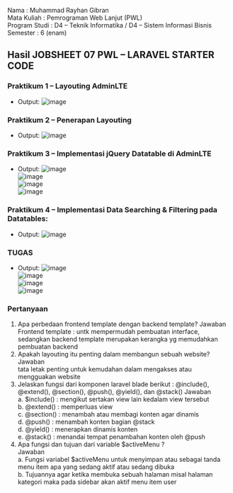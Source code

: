 Nama : Muhammad Rayhan Gibran <br>
Mata Kuliah : Pemrograman Web Lanjut (PWL) <br>
Program Studi : D4 – Teknik Informatika / D4 – Sistem Informasi Bisnis <br>
Semester : 6 (enam)  <br>

## Hasil JOBSHEET 07 PWL – LARAVEL STARTER CODE

### Praktikum 1 – Layouting AdminLTE </br>
- Output:
![image](../Doc-Images/Pertemuan%207/Praktikum%201.png) </br>

### Praktikum 2 – Penerapan Layouting </br>
- Output:
![image](../Doc-Images/Pertemuan%207/Praktikum%202.png) </br>

### Praktikum 3 – Implementasi jQuery Datatable di AdminLTE </br>
- Output:
![image](../Doc-Images/Pertemuan%207/Praktikum%203.1.png) </br>
![image](../Doc-Images/Pertemuan%207/Praktikum%203.2.png) </br>
![image](../Doc-Images/Pertemuan%207/Praktikum%203.3.png) </br>
![image](../Doc-Images/Pertemuan%207/Praktikum%203.4.png) </br>

### Praktikum 4 – Implementasi Data Searching & Filtering pada Datatables: </br>
- Output:
![image](../Doc-Images/Pertemuan%207/Praktikum%204.png) </br>

### TUGAS </br>
- Output:
![image](../Doc-Images/Pertemuan%207/Tugas1.png) </br>
![image](../Doc-Images/Pertemuan%207/Tugas1.2.png) </br>
![image](../Doc-Images/Pertemuan%207/Tugas1.3.png) </br>
![image](../Doc-Images/Pertemuan%207/Tugas1.4.png) </br>

### Pertanyaan </br>
1. Apa perbedaan frontend template dengan backend template?
Jawaban </br>
Frontend template : untk mempermudah pembuatan interface, sedangkan backend template merupakan kerangka yg memudahkan pembuatan backend
2. Apakah layouting itu penting dalam membangun sebuah website?
Jawaban </br>
tata letak penting untuk kemudahan dalam mengakses atau mengguakan website
3. Jelaskan fungsi dari komponen laravel blade berikut : @include(), @extend(), 
@section(), @push(), @yield(), dan @stack()
Jawaban </br>
   a. $include() : mengikut sertakan view lain kedalam view tersebut </br>
   b. @extend() : memperluas view </br>
   c. @section() : menambah atau membagi konten agar dinamis </br>
   d. @push() : menambah konten bagian @stack </br>
   d. @yield() : menerapkan  dinamis konten </br>
   e. @stack() : menandai tempat penambahan konten oleh @push </br>
4. Apa fungsi dan tujuan dari variable $activeMenu ? </br>
Jawaban </br>
   a. Fungsi variabel $activeMenu untuk menyimpan atau sebagai tanda menu item apa yang sedang aktif atau sedang dibuka</br>
   b. Tujuannya agar ketika membuka sebuah halaman misal halaman kategori maka pada sidebar akan aktif menu item user
















    




